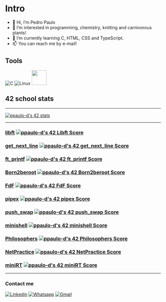# Intro
- 👋 Hi, I’m Pedro Paulo
- 👀 I’m interested in programming, chemistry, knitting and carnivorous plants!
- 🌱 I’m currently learning C, HTML, CSS and TypeScript.
- 📫 You can reach me by e-mail!

## Tools

![C](https://github.com/abrahamcalf/programming-languages-logos/blob/master/src/c/c_48x48.png?raw=true)
![Linux](https://icons.iconarchive.com/icons/dakirby309/simply-styled/48/OS-Linux-icon.png)
<img src="https://camo.githubusercontent.com/dc9e7e657b4cd5ba7d819d1a9ce61434bd0ddbb94287d7476b186bd783b62279/68747470733a2f2f63646e2e6a7364656c6976722e6e65742f67682f64657669636f6e732f64657669636f6e2f69636f6e732f6769742f6769742d6f726967696e616c2e737667" width="48" height="48"></img>
## 42 school stats

----
[![ppaulo-d's 42 stats](https://badge42.vercel.app/api/v2/cldkp7iy500110fkzil7izil7/stats?cursusId=21&coalitionId=undefined)](https://github.com/JaeSeoKim/badge42)

<!---
pedro-pn/pedro-pn is a ✨ special ✨ repository because its `README.md` (this file) appears on your GitHub profile.
You can click the Preview link to take a look at your changes.
--->

----

### [libft](https://github.com/pedro-pn/libft) [![ppaulo-d's 42 Libft Score](https://badge42.vercel.app/api/v2/cldkp7iy500110fkzil7izil7/project/2551655)](https://github.com/JaeSeoKim/badge42)
### [get_next_line](https://github.com/pedro-pn/GNL) [![ppaulo-d's 42 get_next_line Score](https://badge42.vercel.app/api/v2/cldkp7iy500110fkzil7izil7/project/2572468)](https://github.com/JaeSeoKim/badge42)
### [ft_printf](https://github.com/pedro-pn/ft_printf) [![ppaulo-d's 42 ft_printf Score](https://badge42.vercel.app/api/v2/cldkp7iy500110fkzil7izil7/project/2584546)](https://github.com/JaeSeoKim/badge42)
### [Born2beroot](https://github.com/pedro-pn/born2beroot) [![ppaulo-d's 42 Born2beroot Score](https://badge42.vercel.app/api/v2/cldkp7iy500110fkzil7izil7/project/2604807)](https://github.com/JaeSeoKim/badge42)
### [FdF](https://github.com/pedro-pn/fdf) [![ppaulo-d's 42 FdF Score](https://badge42.vercel.app/api/v2/cldkp7iy500110fkzil7izil7/project/2620611)](https://github.com/JaeSeoKim/badge42)
### [pipex](https://github.com/pedro-pn/pipex) [![ppaulo-d's 42 pipex Score](https://badge42.vercel.app/api/v2/cldkp7iy500110fkzil7izil7/project/2660632)](https://github.com/JaeSeoKim/badge42)



### [push_swap](https://github.com/pedro-pn/push_swap) [![ppaulo-d's 42 push_swap Score](https://badge42.vercel.app/api/v2/cldkp7iy500110fkzil7izil7/project/2685629)](https://github.com/JaeSeoKim/badge42)
### [minishell](https://github.com/pedro-pn/minishell) [![ppaulo-d's 42 minishell Score](https://badge42.vercel.app/api/v2/cldkp7iy500110fkzil7izil7/project/2733257)](https://github.com/JaeSeoKim/badge42)
### [Philosophers](https://github.com/pedro-pn/philosophers) [![ppaulo-d's 42 Philosophers Score](https://badge42.vercel.app/api/v2/cldkp7iy500110fkzil7izil7/project/2829579)](https://github.com/JaeSeoKim/badge42)
### [NetPractice](https://github.com/pedro-pn/netpractice) [![ppaulo-d's 42 NetPractice Score](https://badge42.vercel.app/api/v2/cldkp7iy500110fkzil7izil7/project/2875617)](https://github.com/JaeSeoKim/badge42)
### [miniRT](https://github.com/pedro-pn/miniRT) [![ppaulo-d's 42 miniRT Score](https://badge42.vercel.app/api/v2/cldkp7iy500110fkzil7izil7/project/2907543)](https://github.com/JaeSeoKim/badge42)
----

### Contact me

[![Linkedin](https://img.shields.io/badge/LinkedIn-0077B5?style=for-the-badge&logo=linkedin&logoColor=white)](https://www.linkedin.com/in/pedro-paulo-do-nascimento-917637142/)
[![Whatsapp](https://img.shields.io/badge/WhatsApp-25D366?style=for-the-badge&logo=whatsapp&logoColor=white)](http://wa.me/5547992139710)
[![Gmail](https://img.shields.io/badge/Gmail-D14836?style=for-the-badge&logo=gmail&logoColor=white)](mailto:pe.pn03@gmail.com)
